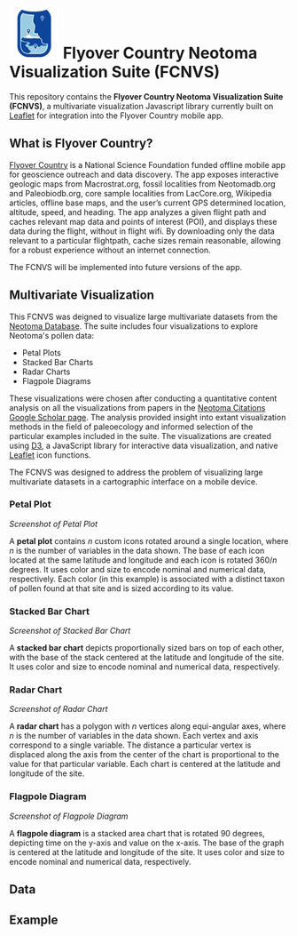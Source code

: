 # <img src="images/FCLogo.png"> Flyover Country Neotoma Visualization Suite (FCNVS)

This repository contains the **Flyover Country Neotoma Visualization Suite (FCNVS)**, a multivariate visualization Javascript library currently built on [Leaflet](http://leafletjs.com/) for integration into the Flyover Country mobile app.

## What is Flyover Country?

[Flyover Country](http://fc.umn.edu/)  is a National Science Foundation funded offline mobile app for geoscience outreach and data discovery. The app exposes interactive geologic maps from Macrostrat.org, fossil localities from Neotomadb.org and Paleobiodb.org, core sample localities from LacCore.org, Wikipedia articles, offline base maps, and the user’s current GPS determined location, altitude, speed, and heading. The app analyzes a given flight path and caches relevant map data and points of interest (POI), and displays these data during the flight, without in flight wifi. By downloading only the data relevant to a particular flightpath, cache sizes remain reasonable, allowing for a robust experience without an internet connection.

The FCNVS will be implemented into future versions of the app.

## Multivariate Visualization

This FCNVS was deigned to visualize large multivariate datasets from the [Neotoma Database](https://www.neotomadb.org/). The suite includes four visualizations to explore Neotoma's pollen data:
* Petal Plots
* Stacked Bar Charts
* Radar Charts
* Flagpole Diagrams

These visualizations were chosen after conducting a quantitative content analysis on all the visualizations from papers in the [Neotoma Citations Google Scholar page](https://scholar.google.com/citations?user=idoixqkAAAAJ&hl=en). The analysis provided insight into extant visualization methods in the field of paleoecology and informed selection of the particular examples included in the suite. The visualizations are created using [D3](https://github.com/d3/d3), a JavaScript library for interactive data visualization, and native [Leaflet](http://leafletjs.com/) icon functions.

The FCNVS was designed to address the problem of visualizing large multivariate datasets in a cartographic interface on a mobile device. 

### Petal Plot

*Screenshot of Petal Plot*

A **petal plot** contains *n* custom icons rotated around a single location, where *n* is the number of variables in the data shown. The base of each icon located at the same latitude and longitude and each icon is rotated 360/*n* degrees. It uses color and size to encode nominal and numerical data, respectively. Each color (in this example) is associated with a distinct taxon of pollen found at that site and is sized according to its value.

### Stacked Bar Chart

*Screenshot of Stacked Bar Chart*

A **stacked bar chart** depicts proportionally sized bars on top of each other, with the base of the stack centered at the latitude and longitude of the site. It uses color and size to encode nominal and numerical data, respectively. 

### Radar Chart

*Screenshot of Radar Chart*

A **radar chart** has a polygon with *n* vertices along equi-angular axes, where *n* is the number of variables in the data shown. Each vertex and axis correspond to a single variable. The distance a particular vertex is displaced along the axis from the center of the chart is proportional to the value for that particular variable. Each chart is centered at the latitude and longitude of the site.


### Flagpole Diagram

*Screenshot of Flagpole Diagram*

A **flagpole diagram** is a stacked area chart that is rotated 90 degrees, depicting time on the y-axis and value on the x-axis. The base of the graph is centered at the latitude and longitude of the site. It uses color and size to encode nominal and numerical data, respectively. 

## Data

## Example
